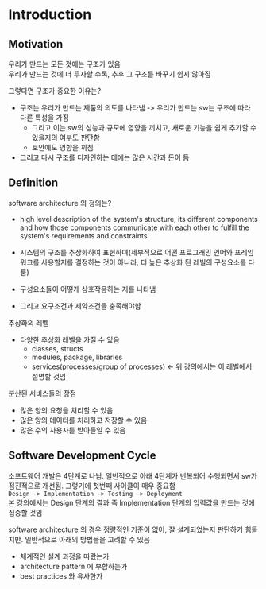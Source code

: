 # Introduction

## Motivation

우리가 만드는 모든 것에는 구조가 있음  
우리가 만드는 것에 더 투자할 수록, 추후 그 구조를 바꾸기 쉽지 않아짐  


그렇다면 구조가 중요한 이유는?
- 구조는 우리가 만드는 제품의 의도를 나타냄 -> 우리가 만드는 sw는 구조에 따라 다른 특성을 가짐  
  - 그리고 이는 sw의 성능과 규모에 영향을 끼치고, 새로운 기능을 쉽게 추가할 수 있을지의 여부도 판단함  
  - 보안에도 영향을 끼침
- 그리고 다시 구조를 디자인하는 데에는 많은 시간과 돈이 듬


## Definition

software architecture 의 정의는?
- high level description of the system's structure, its different components and how those components communicate with each other to fulfill the system's requirements and constraints

- 시스템의 구조를 추상화하여 표현하며(세부적으로 어떤 프로그래밍 언어와 프레임워크를 사용할지를 결정하는 것이 아니라, 더 높은 추상화 된 레빌의 구성요소를 다룸)  
- 구성요소들이 어떻게 상호작용하는 지를 나타냄
- 그리고 요구조건과 제약조건을 충족해야함

추상화의 레벨
- 다양한 추상화 레벨을 가질 수 있음
  - classes, structs
  - modules, package, libraries
  - services(processes/group of processes) <- 위 강의에서는 이 레벨에서 설명할 것임

분산된 서비스들의 장점
- 많은 양의 요청을 처리할 수 있음
- 많은 양의 데이터를 처리하고 저장할 수 있음
- 많은 수의 사용자를 받아들일 수 있음

## Software Development Cycle

소프트웨어 개발은 4단계로 나뉨. 일반적으로 아래 4단계가 반복되어 수행되면서 sw가 점진적으로 개선됨. 그렇기에 첫번째 사이클이 매우 중요함  
`Design -> Implementation -> Testing -> Deployment `  
본 강의에서는 Design 단계의 결과 즉 Implementation 단계의 입력값을 만드는 것에 집중할 것임  


software architecture 의 경우 정량적인 기준이 없어, 잘 설계되었는지 판단하기 힘들지만. 일반적으로 아래의 방법들을 고려할 수 있음
- 체계적인 설계 과정을 따랐는가
- architecture pattern 에 부합하는가
- best practices 와 유사한가


